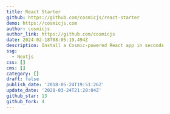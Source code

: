 ```yaml
---
title: React Starter
github: https://github.com/cosmicjs/react-starter
demo: https://cosmicjs.com
author: cosmicjs
author_link: https://github.com/cosmicjs
date: 2024-02-18T08:05:19.494Z
description: Install a Cosmic-powered React app in seconds
ssg:
  - Nextjs
css: []
cms: []
category: []
draft: false
publish_date: '2018-05-24T19:51:26Z'
update_date: '2020-03-24T21:20:04Z'
github_star: 13
github_fork: 4
---
```

